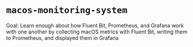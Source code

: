# `macos-monitoring-system`
Goal: Learn enough about how Fluent Bit, Prometheus, and Grafana work with one another by collecting macOS metrics with Fluent Bit, writing them to Prometheus, and displayed them in Grafana
